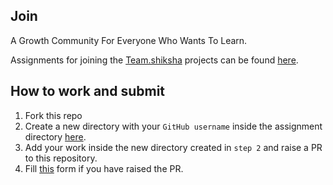 ## Join
A Growth Community For Everyone Who Wants To Learn.

Assignments for joining the [Team.shiksha](https://team.shiksha) projects can be found [here](./Assignment%2026%20Feb%20Twitter%20live//ORIGINAL-ASSIGNMENT.md).

## How to work and submit

1. Fork this repo
2. Create a new directory with your `GitHub username` inside the assignment directory [here](./Assignment%2026%20Feb%20Twitter%20live/).
3. Add your work inside the new directory created in `step 2` and raise a PR to this repository.
4. Fill [this](https://forms.gle/aSC8Y7QbsbK9dX177) form if you have raised the PR.
